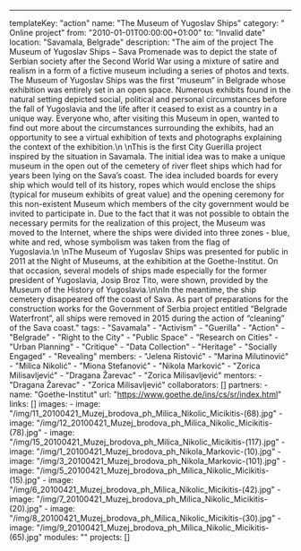 ---
  templateKey: "action"
  name: "The Museum of Yugoslav Ships"
  category: " Online project"
  from: "2010-01-01T00:00:00+01:00"
  to: "Invalid date"
  location: "Savamala, Belgrade"
  description: "The aim of the project The Museum of Yugoslav Ships – Sava Promenade was to depict the state of Serbian society after the Second World War using a mixture of satire and realism in a form of a fictive museum including a series of photos and texts. The Museum of Yugoslav Ships was the first “museum” in Belgrade whose exhibition was entirely set in an open space. Numerous exhibits found in the natural setting depicted social, political and personal circumstances before the fall of Yugoslavia and the life after it ceased to exist as a country in a unique way. Everyone who, after visiting this Museum in open, wanted to find out more about the circumstances surrounding the exhibits, had an opportunity to see a virtual exhibition of texts and photographs explaining the context of the exhibition.\n \nThis is the first City Guerilla project inspired by the situation in Savamala. The initial idea was to make a unique museum in the open out of the cemetery of river fleet ships which had for years been lying on the Sava’s coast. The idea included boards for every ship which would tell of its history, ropes which would enclose the ships (typical for museum exhibits of great value) and the opening ceremony for this non-existent Museum which members of the city government would be invited to participate in. Due to the fact that it was not possible to obtain the necessary permits for the realization of this project, the Museum was moved to the Internet, where the ships were divided into three zones - blue, white and red, whose symbolism was taken from the flag of Yugoslavia.\n \nThe Museum of Yugoslav Ships was presented for public in 2011 at the Night of Museums, at the exhibition at the Goethe-Institut. On that occasion, several models of ships made especially for the former president of Yugoslavia, Josip Broz Tito, were shown, provided by the Museum of the History of Yugoslavia.\n\nIn the meantime, the ship cemetery disappeared off the coast of Sava. As part of preparations for the construction works for the Government of Serbia project entitled “Belgrade Waterfront”, all ships were removed in 2015 during the action of “cleaning” of the Sava coast."
  tags: 
    - "Savamala"
    - "Activism"
    - "Guerilla"
    - "Action"
    - "Belgrade"
    - "Right to the City"
    - "Public Space"
    - "Research on Cities"
    - "Urban Planning"
    - "Critique"
    - "Data Collection"
    - "Heritage"
    - "Socially Engaged"
    - "Revealing"
  members: 
    - "Jelena Ristović"
    - "Marina Milutinović"
    - "Milica Nikolić"
    - "Miona Stefanović"
    - "Nikola Marković"
    - "Zorica Milisavljević"
    - "Dragana Žarevac"
    - "Zorica Milisavljević"
  mentors: 
    - "Dragana Žarevac"
    - "Zorica Milisavljević"
  collaborators: []
  partners: 
    - 
      name: "Goethe-Institut"
      url: "https://www.goethe.de/ins/cs/sr/index.html"
  links: []
  images: 
    - 
      image: "/img/11_20100421_Muzej_brodova_ph_Milica_Nikolic_Micikitis-(68).jpg"
    - 
      image: "/img/12_20100421_Muzej_brodova_ph_Milica_Nikolic_Micikitis-(78).jpg"
    - 
      image: "/img/15_20100421_Muzej_brodova_ph_Milica_Nikolic_Micikitis-(117).jpg"
    - 
      image: "/img/1_20100421_Muzej_brodova_ph_Nikola_Markovic-(10).jpg"
    - 
      image: "/img/3_20100421_Muzej_brodova_ph_Nikola_Markovic-(101).jpg"
    - 
      image: "/img/5_20100421_Muzej_brodova_ph_Milica_Nikolic_Micikitis-(15).jpg"
    - 
      image: "/img/6_20100421_Muzej_brodova_ph_Milica_Nikolic_Micikitis-(42).jpg"
    - 
      image: "/img/7_20100421_Muzej_brodova_ph_Milica_Nikolic_Micikitis-(20).jpg"
    - 
      image: "/img/8_20100421_Muzej_brodova_ph_Milica_Nikolic_Micikitis-(30).jpg"
    - 
      image: "/img/9_20100421_Muzej_brodova_ph_Milica_Nikolic_Micikitis-(65).jpg"
  modules: ""
  projects: []
